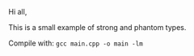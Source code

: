 Hi all,

This is a small example of strong and phantom types.

Compile with: ```gcc main.cpp -o main -lm```